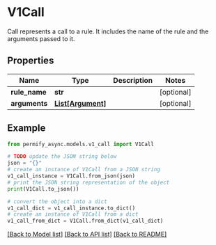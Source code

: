 # V1Call

Call represents a call to a rule. It includes the name of the rule and the arguments passed to it.

## Properties

Name | Type | Description | Notes
------------ | ------------- | ------------- | -------------
**rule_name** | **str** |  | [optional] 
**arguments** | [**List[Argument]**](Argument.md) |  | [optional] 

## Example

```python
from permify_async.models.v1_call import V1Call

# TODO update the JSON string below
json = "{}"
# create an instance of V1Call from a JSON string
v1_call_instance = V1Call.from_json(json)
# print the JSON string representation of the object
print(V1Call.to_json())

# convert the object into a dict
v1_call_dict = v1_call_instance.to_dict()
# create an instance of V1Call from a dict
v1_call_from_dict = V1Call.from_dict(v1_call_dict)
```
[[Back to Model list]](../README.md#documentation-for-models) [[Back to API list]](../README.md#documentation-for-api-endpoints) [[Back to README]](../README.md)


